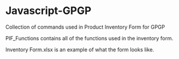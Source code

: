 # Javascript-GPGP
Collection of commands used in Product Inventory Form for GPGP


PIF_Functions contains all of the functions used in the inventory form.

Inventory Form.xlsx is an example of what the form looks like.
